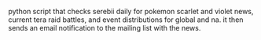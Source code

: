 python script that checks serebii daily for pokemon scarlet and violet news, current tera raid battles, and event distributions for global and na. it then sends an email notification to the mailing list with the news.
